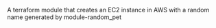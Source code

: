 A terraform module that creates an EC2 instance in AWS with a random name generated by module-random_pet
